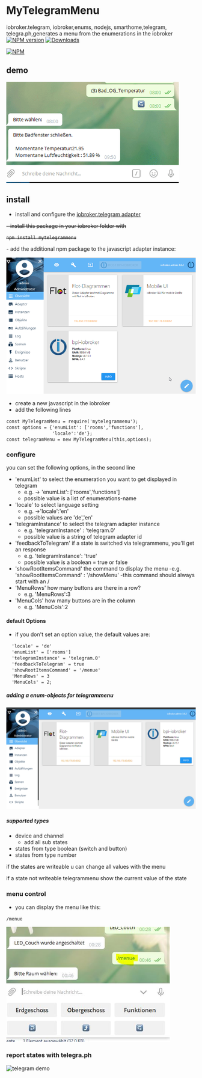 # MyTelegramMenu
iobroker.telegram, iobroker,enums, nodejs, smarthome,telegram, telegra.ph,generates a menu from the enumerations in the iobroker
[![NPM version](http://img.shields.io/npm/v/mytelegrammenu.svg)](https://www.npmjs.com/package/mytelegrammenu)
[![Downloads](https://img.shields.io/npm/dm/mytelegrammenu.svg)](https://www.npmjs.com/package/mytelegrammenu)


[![NPM](https://nodei.co/npm/mytelegrammenu.png?downloads=true)](https://nodei.co/npm/mytelegrammenu/)

## demo

<p align="left" >  
  <img src="https://github.com/Nahasapeemapetilon/MyTelegramMenu/blob/master/img/iobrokerTelegramMenu.gif" title="telegram demo">
</p>

## install
 - install and configure the [iobroker.telegram adapter](https://github.com/ioBroker/ioBroker.telegram)
 <s>
 - install this package in your iobroker folder with

```
npm install mytelegrammenu
```
</s>
 - add the additional npm package to the javascript adapter instance:

 <p align="left" >  
   <img src="https://github.com/Nahasapeemapetilon/MyTelegramMenu/blob/master/img/add_package.gif" title="add npm package">
 </p>

 - create a new javascript in the iobroker
 - add the following lines
```
const MyTelegramMenu = require('mytelegrammenu');                         
const options = {'enumList': ['rooms','functions'],                                  
                 'locale':'de'};
const telegramMenu = new MyTelegramMenu(this,options);
```
### configure

you can set the following options, in the second line
  - 'enumList' to select the enumeration you want to get displayed in telegram
    - e.g. -> 'enumList': ['rooms','functions']
    - possible value is a list of enumerations-name
  - 'locale' to select language setting
    - e.g. ->'locale':'en'
    - possible values are 'de','en'
  - 'telegramInstance' to select the telegram adapter instance
    - e.g. 'telegramInstance' : 'telegram.0'
    - possible value is a string of telegram adapter id
  - 'feedbackToTelegram' if a state is switched via telegrammenu, you'll get an response
    - e.g. 'telegramInstance': 'true'
    - possible value is a boolean = true or false
  - 'showRootItemsCommand' the command to display the menu
    -e.g. 'showRootItemsCommand' : '/showMenu'
    -this command should always start with an /
  - 'MenuRows' how many buttons are there in a row?
    - e.g.  'MenuRows':3
  - 'MenuCols' how many buttons are in the column
    - e.g. 'MenuCols':2

#### default Options
  - if you don't set an option value, the default values are:
```
  'locale' = 'de'
  'enumList' = ['rooms']
  'telegramInstance' = 'telegram.0'
  'feedbackToTelegram' = true
  'showRootItemsCommand' = '/menue'
  'MenuRows' = 3
  'MenuCols' = 2;
```
##### adding a enum-objects for telegrammenu
<p align="left" >  
  <img src="https://github.com/Nahasapeemapetilon/MyTelegramMenu/blob/master/img/addEnumsAndTest.gif" title="telegram demo">
</p>

##### supported types
- device and channel
  - add all sub states
- states from type boolean (switch and button)
- states from type number

if the states are writeable u can change all values with the menu

if a state not writeable telegrammenu show the current value of the state

### menu control

- you can display the menu like this:
```
/menue
```

![you can display the menu like this](https://github.com/Nahasapeemapetilon/MyTelegramMenu/blob/master/img/img004.JPG?raw=true)


### report states with telegra.ph
<p align="left" >  
  <img src="https://github.com/Nahasapeemapetilon/MyTelegramMenu/blob/master/img/createReport.gif" title="telegram demo">
</p>
